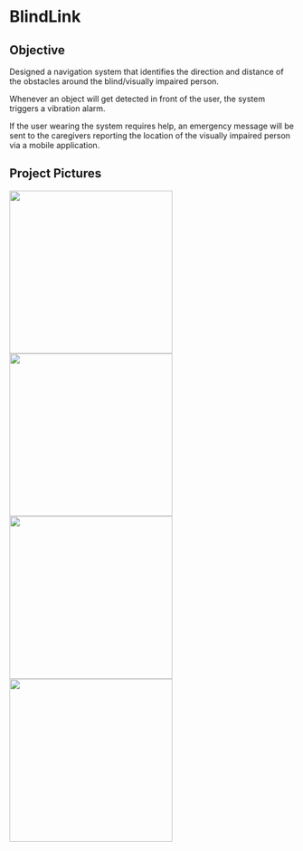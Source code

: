 # BlindLink

## Objective

Designed a navigation system that identifies the direction and distance of the obstacles around the blind/visually impaired person. 

Whenever an object will get detected in front of the user, the system triggers a vibration alarm. 

If the user wearing the system requires help, an emergency message will be sent to the caregivers reporting the location of the visually impaired person via a mobile application. 


## Project Pictures

<img src="https://user-images.githubusercontent.com/52317969/129536540-ad410098-0d81-4a4e-9f37-c4c90fe28f7c.jpg" width=288></img>
<img src="https://user-images.githubusercontent.com/52317969/129537279-d73d9b2b-2555-49a7-a3dc-ed3b46bd6162.jpg" width=288></img>
<img src="https://user-images.githubusercontent.com/52317969/129536788-00250c04-d8d4-4706-9799-7f4f0d5e5ea4.jpg" width=288></img>
<img src="https://user-images.githubusercontent.com/52317969/129536514-86e20382-43aa-40cd-bada-941e4b1e644e.jpg" width=288></img>
